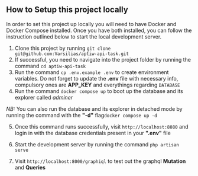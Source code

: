 ## How to Setup this project locally

In order to set this project up locally you will need to have Docker and Docker Compose installed. Once you have both installed, you can follow the instruction outlined below to start the local development server.

1. Clone this project by running `git clone git@github.com:Varsilias/aptiw-api-task.git`
2. If successful, you need to navigate into the project folder by running the command `cd aptiw-api-task`
3. Run the command `cp .env.example .env` to create environment variables. Do not forget to update the **.env** file with necessary info, compulsory ones are **APP_KEY** and everythings regarding `DATABASE`
4. Run the command `docker compose up` to boot up the database and its explorer called _adminer_

_NB:_ You can also run the database and its explorer in detached mode by running the command with the **"-d"** flag`docker compose up -d`

5. Once this command runs successfully, visit `http://localhost:8080` and login in with the database credentials present in your **".env"** file

6. Start the development server by running the command `php artisan serve`

7. Visit `http://localhost:8000/graphiql` to test out the graphql **Mutation** and **Queries**
